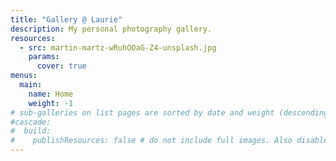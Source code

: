 ```yaml
---
title: "Gallery @ Laurie"
description: My personal photography gallery.
resources:
  - src: martin-martz-wRuhOOaG-Z4-unsplash.jpg
    params:
      cover: true
menus:
  main:
    name: Home
    weight: -1
# sub-galleries on list pages are sorted by date and weight (descending)
#cascade:
#  build:
#    publishResources: false # do not include full images. Also disable download
---
```

